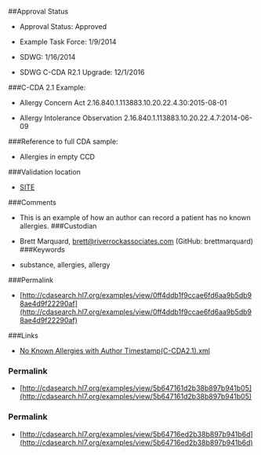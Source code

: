 ##Approval Status 

* Approval Status: Approved
* Example Task Force: 1/9/2014
* SDWG: 1/16/2014

* SDWG C-CDA R2.1 Upgrade: 12/1/2016    

###C-CDA 2.1 Example: 
 

* Allergy Concern Act 2.16.840.1.113883.10.20.22.4.30:2015-08-01

* Allergy Intolerance Observation 2.16.840.1.113883.10.20.22.4.7:2014-06-09

###Reference to full CDA sample:
* Allergies in empty CCD


###Validation location

* [SITE](https://sitenv.org/sandbox-ccda/ccda-validator)


###Comments

* This is an example of how an author can record a patient has no known allergies.
###Custodian

* Brett Marquard, brett@riverrockassociates.com (GitHub: brettmarquard)
###Keywords

* substance, allergies, allergy



###Permalink 

* [http://cdasearch.hl7.org/examples/view/0ff4ddb1f9ccae6fd6aa9b5db98ae4d9f22290af](http://cdasearch.hl7.org/examples/view/0ff4ddb1f9ccae6fd6aa9b5db98ae4d9f22290af)

###Links 

* [No Known Allergies with Author Timestamp(C-CDA2.1).xml](https://github.com/HL7/C-CDA-Examples/tree/master/Allergies/No%20Known%20Allergies/No%20Known%20Allergies%20with%20Author%20Timestamp%28C-CDA2.1%29.xml)


### Permalink 

* [http://cdasearch.hl7.org/examples/view/5b647161d2b38b897b941b05](http://cdasearch.hl7.org/examples/view/5b647161d2b38b897b941b05)

### Permalink 

* [http://cdasearch.hl7.org/examples/view/5b64716ed2b38b897b941b6d](http://cdasearch.hl7.org/examples/view/5b64716ed2b38b897b941b6d)
